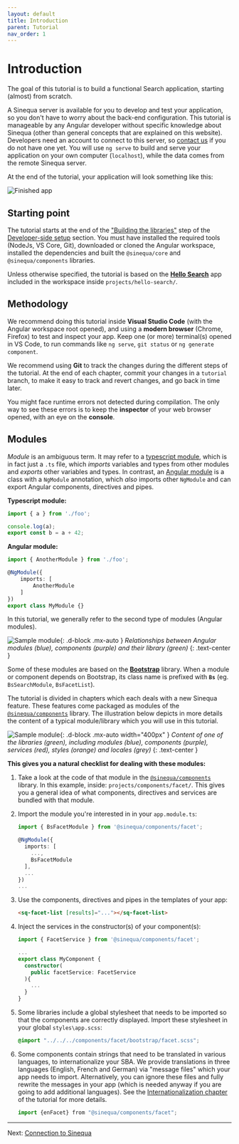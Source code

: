```yaml
---
layout: default
title: Introduction
parent: Tutorial
nav_order: 1
---
```


# Introduction

The goal of this tutorial is to build a functional Search application, starting (almost) from scratch.

A Sinequa server is available for you to develop and test your application, so you don't have to worry about the back-end configuration. This tutorial is manageable by any Angular developer without specific knowledge about Sinequa (other than general concepts that are explained on this website). Developers need an account to connect to this server, so [contact us]({{site.baseurl}}contact) if you do not have one yet. You will use `ng serve` to build and serve your application on your own computer (`localhost`), while the data comes from the remote Sinequa server.

At the end of the tutorial, your application will look something like this:

![Finished app]({{site.baseurl}}assets/tutorial/finished.png)

## Starting point

The tutorial starts at the end of the ["Building the libraries"]({{site.baseurl}}gettingstarted/dev-setup.html#building-the-libraries) step of the [Developer-side setup]({{site.baseurl}}gettingstarted/dev-setup.html) section. You must have installed the required tools (NodeJs, VS Core, Git), downloaded or cloned the Angular workspace, installed the dependencies and built the `@sinequa/core` and `@sinequa/components` libraries.

Unless otherwise specified, the tutorial is based on the [**Hello Search**]({{site.baseurl}}apps/1-hello-search.html) app included in the workspace inside `projects/hello-search/`.

## Methodology

We recommend doing this tutorial inside **Visual Studio Code** (with the Angular workspace root opened), and using a **modern browser** (Chrome, Firefox) to test and inspect your app. Keep one (or more) terminal(s) opened in VS Code, to run commands like `ng serve`, `git status` or `ng generate component`.

We recommend using **Git** to track the changes during the different steps of the tutorial. At the end of each chapter, commit your changes in a `tutorial` branch, to make it easy to track and revert changes, and go back in time later.

You might face runtime errors not detected during compilation. The only way to see these errors is to keep the **inspector** of your web browser opened, with an eye on the **console**.

## Modules

*Module* is an ambiguous term. It may refer to a [typescript module](https://www.typescriptlang.org/docs/handbook/modules.html), which is in fact just a `.ts` file, which *imports* variables and types from other modules and *exports* other variables and types. In contrast, an [Angular module](https://angular.io/guide/architecture-modules) is a class with a `NgModule` annotation, which *also* imports other `NgModule` and can export Angular components, directives and pipes.

**Typescript module:**

```ts
import { a } from './foo';

console.log(a);
export const b = a + 42;
```

**Angular module:**

```ts
import { AnotherModule } from './foo';

@NgModule({
    imports: [
        AnotherModule
    ]
})
export class MyModule {}
```

In this tutorial, we generally refer to the second type of modules (Angular modules).

![Sample module]({{site.baseurl}}assets/tutorial/modules.png){: .d-block .mx-auto }
*Relationships between Angular modules (blue), components (purple) and their library (green)*
{: .text-center }

Some of these modules are based on the [**Bootstrap**](https://getbootstrap.com/) library. When a module or component depends on Bootstrap, its class name is prefixed with **`Bs`** (eg. `BsSearchModule`, `BsFacetList`).

The tutorial is divided in chapters which each deals with a new Sinequa feature. These features come packaged as modules of the [`@sinequa/components`]({{site.baseurl}}modules/components/components.html) library. The illustration below depicts in more details the content of a typical module/library which you will use in this tutorial.

![Sample module]({{site.baseurl}}assets/tutorial/modules2.png){: .d-block .mx-auto width="400px" }
*Content of one of the libraries (green), including modules (blue), components (purple), services (red), styles (orange) and locales (grey)*
{: .text-center }

**This gives you a natural checklist for dealing with these modules:**

1. Take a look at the code of that module in the [`@sinequa/components`]({{site.baseurl}}modules/components/components.html) library. In this example, inside: `projects/components/facet/`. This gives you a general idea of what components, directives and services are bundled with that module.

2. Import the module you're interested in in your `app.module.ts`:

    ```ts
    import { BsFacetModule } from '@sinequa/components/facet';

    @NgModule({
      imports: [
        ...,
        BsFacetModule
      ],
      ...
    })
    ...
    ```

3. Use the components, directives and pipes in the templates of your app:

    ```html
    <sq-facet-list [results]="..."></sq-facet-list>
    ```

4. Inject the services in the constructor(s) of your component(s):

    ```ts
    import { FacetService } from '@sinequa/components/facet';

    ...
    export class MyComponent {
      constructor(
        public facetService: FacetService
      ){
        ...
      }
    }
    ```

5. Some libraries include a global stylesheet that needs to be imported so that the components are correctly displayed. Import these stylesheet in your global `styles\app.scss`:

    ```scss
    @import "../../../components/facet/bootstrap/facet.scss";
    ```

6. Some components contain strings that need to be translated in various languages, to internationalize your SBA. We provide translations in three languages (English, French and German) via "message files" which your app needs to import. Alternatively, you can ignore these files and fully rewrite the messages in your app (which is needed anyway if you are going to add additional languages). See the [Internationalization chapter](intl.html) of the tutorial for more details.

    ```ts
    import {enFacet} from "@sinequa/components/facet";
    ```

---

Next: [Connection to Sinequa](connection.html)
